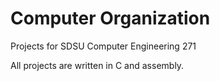 # Computer Organization
Projects for SDSU Computer Engineering 271

All projects are written in C and assembly.
